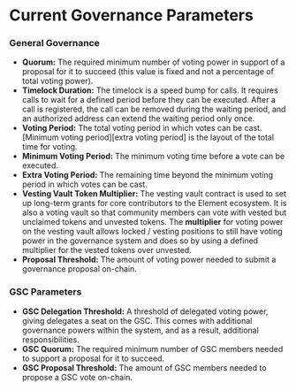 # Current Governance Parameters

### **General Governance**

* **Quorum:** The required minimum number of voting power in support of a proposal for it to succeed (this value is fixed and not a percentage of total voting power).
* **Timelock Duration:** The timelock is a speed bump for calls. It requires calls to wait for a defined period before they can be executed. After a call is registered, the call can be removed during the waiting period, and an authorized address can extend the waiting period only once.
* **Voting Period:** The total voting period in which votes can be cast. \[Minimum voting period]\[extra voting period] is the layout of the total time for voting.
* **Minimum Voting Period:** The minimum voting time before a vote can be executed.
* **Extra Voting Period:** The remaining time beyond the minimum voting period in which votes can be cast.
* **Vesting Vault Token Multiplier:** The vesting vault contract is used to set up long-term grants for core contributors to the Element ecosystem. It is also a voting vault so that community members can vote with vested but unclaimed tokens and unvested tokens. The **multiplier** for voting power on the vesting vault allows locked / vesting positions to still have voting power in the governance system and does so by using a defined multiplier for the vested tokens over unvested.
* **Proposal Threshold:** The amount of voting power needed to submit a governance proposal on-chain.

### **GSC Parameters**

* **GSC Delegation Threshold:** A threshold of delegated voting power, giving delegates a seat on the GSC. This comes with additional governance powers within the system, and as a result, additional responsibilities.
* **GSC Quorum:** The required minimum number of GSC members needed to support a proposal for it to succeed.
* **GSC Proposal Threshold:** The amount of GSC members needed to propose a GSC vote on-chain.
